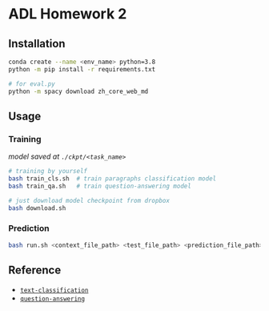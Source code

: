 # ADL Homework 2

## Installation

```bash
conda create --name <env_name> python=3.8
python -m pip install -r requirements.txt

# for eval.py
python -m spacy download zh_core_web_md
```

## Usage

### Training
*model saved at `./ckpt/<task_name>`*

```bash
# training by yourself
bash train_cls.sh  # train paragraphs classification model
bash train_qa.sh   # train question-answering model

# just download model checkpoint from dropbox
bash download.sh
```
### Prediction

```bash
bash run.sh <context_file_path> <test_file_path> <prediction_file_path>
```

## Reference
+ [`text-classification`](https://github.com/huggingface/transformers/tree/v4.5.0/examples/text-classification)
+ [`question-answering`](https://github.com/huggingface/transformers/tree/v4.5.0/examples/question-answering)